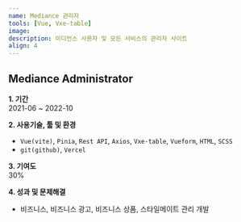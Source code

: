 ```yaml
---
name: Mediance 관리자
tools: [Vue, Vxe-table]
image: 
description: 미디언스 사용자 및 모든 서비스의 관리자 사이트
align: 4
---
```


## Mediance Administrator

**1. 기간**   
2021-06 ~ 2022-10  
  
**2. 사용기술, 툴 및 환경**   
- `Vue(vite)`, `Pinia`, `Rest API`, `Axios`, `Vxe-table`, `Vueform`, `HTML`, `SCSS`
- `git(github)`, `Vercel`
  
**3. 기여도**   
30%

**4. 성과 및 문제해결**
- 비즈니스, 비즈니스 광고, 비즈니스 상품, 스타일메이트 관리 개발